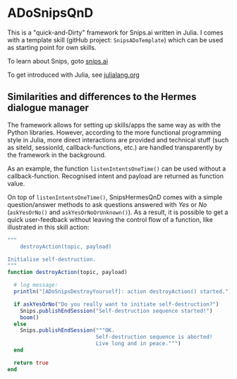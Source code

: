 # ADoSnipsQnD

This is a "quick-and-Dirty" framework for Snips.ai
written in Julia.
I comes with a template skill (gitHub project: `SnipsADoTemplate`)
which can be used as starting point for own skills.

To learn about Snips, goto [snips.ai](https://snips.ai/.)

To get introduced with Julia, see [julialang.org](https://julialang.org/.)


## Similarities and differences to the Hermes dialogue manager

The framework allows for setting up skills/apps the same way as
with the Python libraries. However, according to the more functional
programming style in Julia, more direct interactions are provided
and
technical stuff (such as siteId, sessionId, callback-functions, etc.)
are handled transparently by the framework in the background.

As an example, the function `listenIntentsOneTime()` can be used
without a callback-function. Recognised intent and payload
are returned as function value.

On top of `listenIntentsOneTime()`, SnipsHermesQnD comes with
a simple question/answer methods to
ask questions answered with *Yes* or *No*
(`askYesOrNo()` and `askYesOrNoOrUnknown()`).
As a result, it is possible to get a quick user-feedback without leaving
the control flow of a function, like illustrated in this skill action:

```Julia
"""
    destroyAction(topic, payload)

Initialise self-destruction.
"""
function destroyAction(topic, payload)

  # log message:
  println("[ADoSnipsDestroyYourself]: action destroyAction() started.")

  if askYesOrNo("Do you really want to initiate self-destruction?")
    Snips.publishEndSession("Self-destruction sequence started!")
    boom()
  else
    Snips.publishEndSession("""OK.
                            Self-destruction sequence is aborted!
                            Live long and in peace.""")
  end

  return true
end
```
